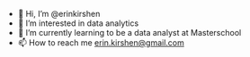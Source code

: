 - 👋 Hi, I’m @erinkirshen
- 👀 I’m interested in data analytics
- 🌱 I’m currently learning to be a data analyst at Masterschool
- 📫 How to reach me erin.kirshen@gmail.com

<!---
erinkirshen/erinkirshen is a ✨ special ✨ repository because its `README.md` (this file) appears on your GitHub profile.
You can click the Preview link to take a look at your changes.
--->
